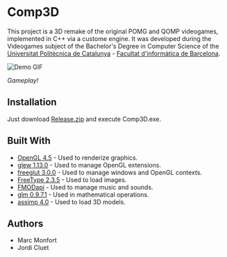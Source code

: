 # Comp3D

This project is a 3D remake of the original POMG and QOMP videogames, implemented in C++ via a custome engine. It was developed during the Videogames subject of the Bachelor's Degree in Computer Science of the [Universitat Politècnica de Catalunya](https://www.upc.edu/ca) - [Facultat d'informàtica de Barcelona](https://www.fib.upc.edu/).


![Demo GIF](./Comp3D/Comp3D/images/demo.gif)

*Gameplay!*

## Installation
Just download [Release.zip](https://github.com/MarcMonfort/Comp3D/releases) and execute Comp3D.exe.

## Built With
* [OpenGL 4.5](https://www.opengl.org/) - Used to renderize graphics.
* [glew 1.13.0](http://glew.sourceforge.net/) - Used to manage OpenGL extensions.
* [freeglut 3.0.0](http://freeglut.sourceforge.net/) - Used to manage windows and OpenGL contexts.
* [FreeType 2.3.5](https://www.freetype.org/) - Used to load images.
* [FMODapi](https://www.fmod.com/) - Used to manage music and sounds.
* [glm 0.9.7.1](https://glm.g-truc.net/) - Used in mathematical operations.
* [assimp 4.0](https://www.assimp.org/) - Used to load 3D models.

## Authors
- Marc Monfort
- Jordi Cluet

